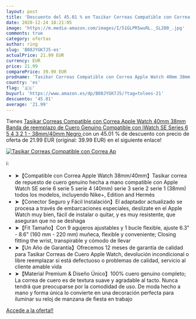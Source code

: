 ```yaml
---
layout: post
title: 'Descuento del 45.01 % en Tasikar Correas Compatible con Correa Ap'
date: 2020-12-24 18:21:05
image: 'https://m.media-amazon.com/images/I/51GLPR5wuRL._SL200_.jpg'
comments: true
category: ofertas
author: ring
slug: 'B08JYGK7J5-es'
actualPrice: 21.99 EUR
currency: EUR
price: 21.99
comparePrice: 39.99 EUR
prodname: 'Tasikar Correas Compatible con Correa Apple Watch 40mm 38mm  Banda de reemplazo de Cuero Genuino Compatible con iWatch SE Series 6 5 4 3 2 1 -  38mm/40mm  Negro '
country: 'es'
flag: '🇪🇸'
buyurl: 'https://www.amazon.es/dp/B08JYGK7J5/?tag=tolees-21'
descuento: '45.01'
average: '21.99'
---
```


Tienes [Tasikar Correas Compatible con Correa Apple Watch 40mm 38mm  Banda de reemplazo de Cuero Genuino Compatible con iWatch SE Series 6 5 4 3 2 1 -  38mm/40mm  Negro ](https://www.amazon.es/dp/B08JYGK7J5/?tag=tolees-21) con un 45.01 % de descuento con precio de oferta de 21.99 EUR (original: 39.99 EUR) en el siguiente enlace!

[![Tasikar Correas Compatible con Correa Ap](https://m.media-amazon.com/images/I/51GLPR5wuRL._SL200_.jpg)](https://www.amazon.es/dp/B08JYGK7J5/?tag=tolees-21)

ℹ️:

- ➤【Compatible con Correa Apple Watch 38mm/40mm】Tasikar correa de repuesto de cuero genuino hecha a mano compatible con Apple Watch SE serie 6 serie 5 serie 4 (40mm) serie 3 serie 2 serie 1 (38mm) todos los modelos, incluyendo Nike+, Edition and Hermès
- ➤【Conector Seguro y Fácil Instalación】El adaptador actualizado se procesa a través de embarcaciones especiales, deslízate en el Apple Watch muy bien, fácil de instalar o quitar, y es muy resistente, que aseguran que no se deshaga
- ➤【Fit Tamaño】Con 9 agujeros ajustables y 1 bucle flexible, ajuste 6.3" - 8.6" (160 mm - 220 mm) muñeca, flexible y conveniente; Closing fitting the wrist, transpirable y cómodo de llevar
- ➤【Un Año de Garantía】Ofrecemos 12 meses de garantía de calidad para Tasikar Correas de Cuero Apple Watch, devolución incondicional o libre reemplazar si está defectuoso o problemas de calidad, servicio al cliente amable vida
- ➤【Material Premium & Diseño Único】100% cuero genuino completo; La correa de cuero es de textura suave y agradable al tacto. Nunca tendrá que preocuparse por la comodidad de uso. De moda hecho a mano y forma única lo convierte en una decoración perfecta para iluminar su reloj de manzana de fiesta en trabajo

[Accede a la oferta!!](https://www.amazon.es/dp/B08JYGK7J5/?tag=tolees-21)
